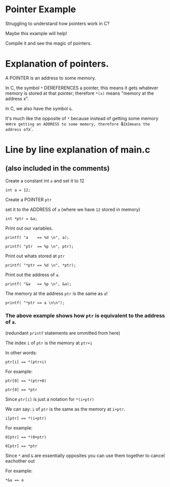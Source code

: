 
# Pointer Example
Struggling to understand how pointers work in C?


Maybe this example will help!


Compile it and see the magic of pointers.


# Explanation of pointers.

A POINTER is an address to some memory.

In C, the symbol `*` DEREFERENCES a pointer,
this means it gets whatever memory is stored at that pointer;
therefore `*(x)` means "memory at the address x".

In C, we also have the symbol `&`.

It's much like the opposite of `*` because
instead of getting some memory we`re getting
an ADDRESS to some memory, therefore
`&(x)` means the address of `x`.
	
# Line by line explanation of main.c
## (also included in the comments)

Create a constant int `a` and set it to 12


`int a = 12;`

Create a POINTER `ptr`


set it to the ADDRESS of `a` (where we have `12` stored in memory)


`int *ptr = &a;`

Print out our variables.


`printf( "a    == %d \n", a);`


`printf( "ptr  == %p \n", ptr);`


Print out whats stored at `ptr`


`printf( "*ptr == %d \n", *ptr);`


Print out the address of `a`.


`printf( "&a   == %p \n", &a);`


The memory at the address `ptr` is the same as `a`!


`printf( "*ptr == a \n\n");`


### The above example shows how `ptr` is equivalent to the address of `a`. 

(redundant `printf` statements are ommitted from here)


The index `i` of `ptr` is the memory at `ptr+i`


In other words:


`ptr[i] == *(ptr+i)` 


For example:


`ptr[0] == *(ptr+0)`


`ptr[0] == *ptr`

Since `ptr[i]` is just a notation for `*(i+ptr)`


We can say: `i` of `ptr` is the same as the memory at `i+ptr`.


`i[ptr] == *(i+ptr)`


For example:


`0[ptr] == *(0+ptr)`


`0[ptr] == *ptr`

Since `*` and `&` are essentially opposites you can use them together to cancel eachother out


For example:


`*&a == a`